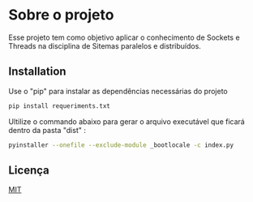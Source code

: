 # Sobre o projeto

Esse projeto tem como objetivo aplicar o conhecimento de Sockets e Threads na disciplina de  Sitemas paralelos e distribuídos.

## Installation

Use o "pip" para instalar as dependências necessárias do projeto

```bash
pip install requeriments.txt
```

Ultilize o commando abaixo para gerar o arquivo executável que ficará dentro da pasta "dist" :

```bash
pyinstaller --onefile --exclude-module _bootlocale -c index.py
```

## Licença
[MIT](https://choosealicense.com/licenses/mit/)
